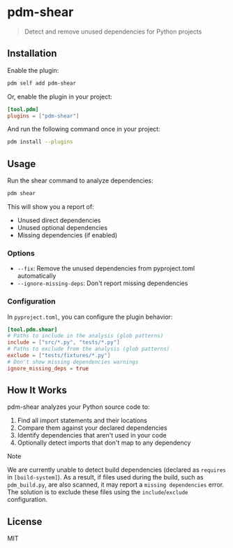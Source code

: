 # pdm-shear

> Detect and remove unused dependencies for Python projects

## Installation

Enable the plugin:

```bash
pdm self add pdm-shear
```

Or, enable the plugin in your project:

```toml
[tool.pdm]
plugins = ["pdm-shear"]
```

And run the following command once in your project:

```bash
pdm install --plugins
```

## Usage

Run the shear command to analyze dependencies:

```bash
pdm shear
```

This will show you a report of:
- Unused direct dependencies
- Unused optional dependencies
- Missing dependencies (if enabled)

### Options

- `--fix`: Remove the unused dependencies from pyproject.toml automatically
- `--ignore-missing-deps`: Don't report missing dependencies

### Configuration

In `pyproject.toml`, you can configure the plugin behavior:

```toml
[tool.pdm.shear]
# Paths to include in the analysis (glob patterns)
include = ["src/*.py", "tests/*.py"]
# Paths to exclude from the analysis (glob patterns)
exclude = ["tests/fixtures/*.py"]
# Don't show missing dependencies warnings
ignore_missing_deps = true
```

## How It Works

pdm-shear analyzes your Python source code to:
1. Find all import statements and their locations
2. Compare them against your declared dependencies
3. Identify dependencies that aren't used in your code
4. Optionally detect imports that don't map to any dependency

> [!NOTE]
> We are currently unable to detect build dependencies (declared as `requires` in `[build-system]`). As a result, if files used during the build, such as `pdm_build.py`, are also scanned, it may report a `missing dependencies` error. The solution is to exclude these files using the `include`/`exclude` configuration.

## License

MIT

